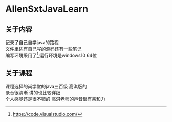 # AllenSxtJavaLearn
## 关于内容  
记录了自己自学java的路程  
文件里边有自己写的源码还有一些笔记  
编写环境采用了[^vscode],运行环境是windows10 64位
[^vscode]:https://code.visualstudio.com/  
## 关于课程  
课程选择的尚学堂的java三百级 高淇版的  
录音很清晰 讲的也比较详细  
个人感觉还是很不错的 高淇老师的声音很有亲和力